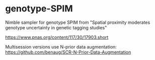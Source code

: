 # genotype-SPIM

Nimble sampler for genotype SPIM from "Spatial proximity moderates genotype uncertainty in genetic tagging studies"

https://www.pnas.org/content/117/30/17903.short

Multisession versions use N-prior data augmentation: https://github.com/benaug/SCR-N-Prior-Data-Augmentation